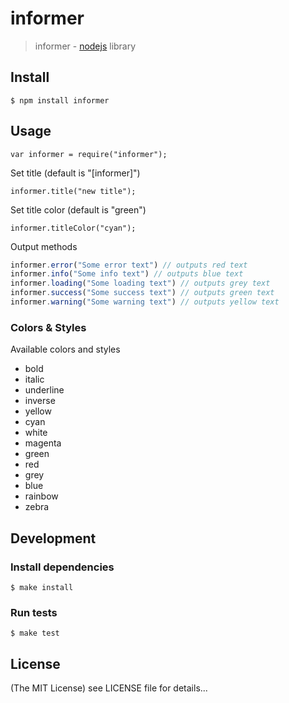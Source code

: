 informer
======

> informer - [nodejs](http://nodejs.org) library

## Install

    $ npm install informer

## Usage

    var informer = require("informer");

Set title (default is "[informer]")

    informer.title("new title");

Set title color (default is "green")

    informer.titleColor("cyan");

Output methods

``` js
informer.error("Some error text") // outputs red text
informer.info("Some info text") // outputs blue text
informer.loading("Some loading text") // outputs grey text
informer.success("Some success text") // outputs green text
informer.warning("Some warning text") // outputs yellow text
```

### Colors & Styles

Available colors and styles

- bold
- italic
- underline
- inverse
- yellow
- cyan
- white
- magenta
- green
- red
- grey
- blue
- rainbow
- zebra

## Development

### Install dependencies

    $ make install

### Run tests

    $ make test

## License

(The MIT License)
see LICENSE file for details...